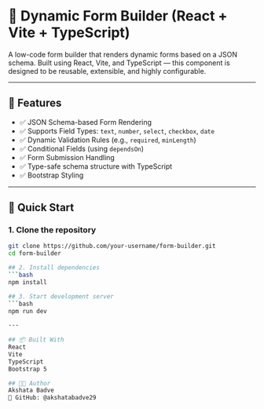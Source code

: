 # 🧩 Dynamic Form Builder (React + Vite + TypeScript)

A low-code form builder that renders dynamic forms based on a JSON schema. Built using React, Vite, and TypeScript — this component is designed to be reusable, extensible, and highly configurable.

---

## 📌 Features

- ✅ JSON Schema-based Form Rendering
- ✅ Supports Field Types: `text`, `number`, `select`, `checkbox`, `date`
- ✅ Dynamic Validation Rules (e.g., `required`, `minLength`)
- ✅ Conditional Fields (using `dependsOn`)
- ✅ Form Submission Handling
- ✅ Type-safe schema structure with TypeScript
- ✅ Bootstrap Styling

---

## 🚀 Quick Start

### 1. Clone the repository

```bash
git clone https://github.com/your-username/form-builder.git
cd form-builder

## 2. Install dependencies
```bash
npm install

## 3. Start development server
```bash
npm run dev

---
 
## 📦 Built With
React
Vite
TypeScript
Bootstrap 5

## 👨‍💻 Author
Akshata Badve
🔗 GitHub: @akshatabadve29